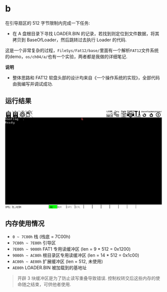 # b
在引导扇区的 512 字节限制内完成一下任务:

- 在 A 盘根目录下寻找 LOADER.BIN 的记录，若找到则定位到文件数据，将其拷贝到 BaseOfLoader，然后跳转过去执行 Loader 的代码.

这是一个非常复杂的过程，`FileSys/Fat12/base/`里面有一个解析`FAT12`文件系统的demo，`os/ch04/a/`也有一个实验，两者都是我做的详细笔记.

**说明**
- 整体思路和 FAT12 软盘头部的设计均来自《一个操作系统的实现》，全部代码由我编写并调试成功.

## 运行结果
![b](screenshot/b.png)

## 内存使用情况
* `0 ~ 7C00h` 栈 (栈底 = 7C00h)
* `7C00h ~ 7E00h` 引导区
* `7E00h ~ 9000h` FAT1 专用读缓冲区 (len = 9 * 512 = 0x1200)
* `9000h ~ AC00h` 根目录区专用读缓冲区 (len = 14 * 512 = 0x1c00)
* `AC00h ~ AE00h` 扩展缓冲区 (len = 512, 未使用)
* `AE00h` LOADER.BIN 被加载到的基地址
> 开辟 3 块缓冲区是为了防止读写重叠导致错误. 控制权转交后这些内存的使命随之结束，可供他者使用.